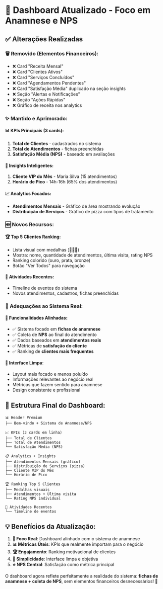 # 🔄 Dashboard Atualizado - Foco em Anamnese e NPS

## ✅ **Alterações Realizadas**

### 🗑️ **Removido (Elementos Financeiros):**
- ❌ Card "Receita Mensal" 
- ❌ Card "Clientes Ativos"
- ❌ Card "Serviços Concluídos" 
- ❌ Card "Agendamentos Pendentes"
- ❌ Card "Satisfação Média" duplicado na seção insights
- ❌ Seção "Alertas e Notificações"
- ❌ Seção "Ações Rápidas"
- ❌ Gráfico de receita nos analytics

### ✨ **Mantido e Aprimorado:**

#### **📊 KPIs Principais (3 cards):**
1. **Total de Clientes** - cadastrados no sistema
2. **Total de Atendimentos** - fichas preenchidas  
3. **Satisfação Média (NPS)** - baseado em avaliações

#### **🧠 Insights Inteligentes:**
1. **Cliente VIP do Mês** - Maria Silva (15 atendimentos)
2. **Horário de Pico** - 14h-16h (65% dos atendimentos)

#### **📈 Analytics Focados:**
- **Atendimentos Mensais** - Gráfico de área mostrando evolução
- **Distribuição de Serviços** - Gráfico de pizza com tipos de tratamento

### 🆕 **Novos Recursos:**

#### **🏆 Top 5 Clientes Ranking:**
- Lista visual com medalhas (🥇🥈🥉)
- Mostra: nome, quantidade de atendimentos, última visita, rating NPS
- Ranking colorido (ouro, prata, bronze)
- Botão "Ver Todos" para navegação

#### **📱 Atividades Recentes:**
- Timeline de eventos do sistema
- Novos atendimentos, cadastros, fichas preenchidas

### 🎯 **Adequações ao Sistema Real:**

#### **🔧 Funcionalidades Alinhadas:**
- ✅ Sistema focado em **fichas de anamnese**
- ✅ Coleta de **NPS** ao final do atendimento
- ✅ Dados baseados em **atendimentos reais**
- ✅ Métricas de **satisfação do cliente**
- ✅ Ranking de **clientes mais frequentes**

#### **🎨 Interface Limpa:**
- Layout mais focado e menos poluído
- Informações relevantes ao negócio real
- Métricas que fazem sentido para anamnese
- Design consistente e profissional

## 🎯 **Estrutura Final do Dashboard:**

```
📊 Header Premium
├── Bem-vindo + Sistema de Anamnese/NPS

📈 KPIs (3 cards em linha)
├── Total de Clientes
├── Total de Atendimentos  
└── Satisfação Média (NPS)

📋 Analytics + Insights
├── Atendimentos Mensais (gráfico)
├── Distribuição de Serviços (pizza)
├── Cliente VIP do Mês
└── Horário de Pico

🏆 Ranking Top 5 Clientes
├── Medalhas visuais
├── Atendimentos + Última visita
└── Rating NPS individual

📝 Atividades Recentes
└── Timeline de eventos
```

## 💡 **Benefícios da Atualização:**

1. **🎯 Foco Real**: Dashboard alinhado com o sistema de anamnese
2. **📊 Métricas Úteis**: KPIs que realmente importam para o negócio
3. **🏆 Engajamento**: Ranking motivacional de clientes
4. **📱 Simplicidade**: Interface limpa e objetiva
5. **⭐ NPS Central**: Satisfação como métrica principal

O dashboard agora reflete perfeitamente a realidade do sistema: **fichas de anamnese + coleta de NPS**, sem elementos financeiros desnecessários! 🎉
